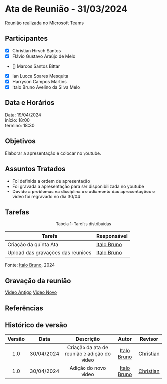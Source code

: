 # Ata de Reunião - 31/03/2024

Reunião realizada no Microsoft Teams.

## Participantes
- [x] Christian Hirsch Santos
- [x] Flávio Gustavo Araújo de Melo
- [] Marcos Santos Bittar
- [x] Ian Lucca Soares Mesquita
- [x] Harryson Campos Martins
- [x] Italo Bruno Avelino da Silva Melo

## Data e Horários

Data: 19/04/2024 \
início: 18:00 \
termino: 18:30

## Objetivos
Elaborar a apresentação e colocar no youtube.

## Assuntos Tratados
- Foi definida a ordem de apresentação
- Foi gravada a apresentação para ser disponibilizada no youtube
- Devido a problemas na disciplina e o adiamento das apresentações o video foi regravado no dia 30/04

## Tarefas
<font size="2"><p style="text-align: center">Tabela 1: Tarefas distribuídas </p></font>

| Tarefa                               | Responsável                                      |
| ------------------------------------ | ------------------------------------------------ |  
| Criação da quinta Ata              | [Italo Bruno](https://github.com/ItaloBrunoM) |
| Upload das gravações das reuniões   | [Italo Bruno](https://github.com/ItaloBrunoM)          |

Fonte: [Italo Bruno](https://github.com/ItaloBrunoM), 2024

## Gravação da reunião
[Video Antigo](https://youtu.be/NPLQNpZzMlk)
[Video Novo](https://youtu.be/2S2Yr7c_a5o)
## Referências

## Histórico de versão
| Versão | Data | Descrição | Autor | Revisor |
| :----: | :--: | :-------: | :---: | :-----: |
| 1.0 | 30/04/2024 | Criação da ata de reunião e  adição do video | [Italo Bruno](https://github.com/ItaloBrunoM)  | [Christian](https://github.com/crstyhs) |
| 1.0 | 30/04/2024 | Adição do novo video | [Italo Bruno](https://github.com/ItaloBrunoM)  | [Christian](https://github.com/crstyhs) |

